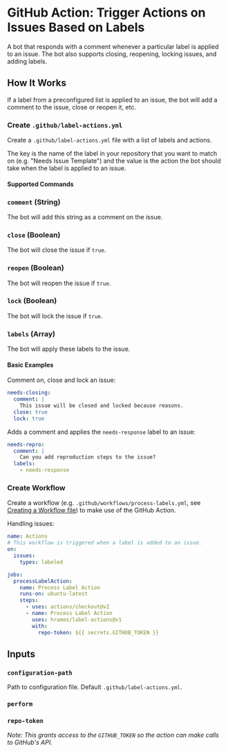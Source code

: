 # GitHub Action: Trigger Actions on Issues Based on Labels

A bot that responds with a comment whenever a particular label is applied to an issue. The bot also supports closing, reopening, locking issues, and adding labels.

## How It Works

If a label from a preconfigured list is applied to an issue, the bot will add a comment to the issue, close or reopen it, etc.

### Create `.github/label-actions.yml`

Create a `.github/label-actions.yml` file with a list of labels and actions.

The key is the name of the label in your repository that you want to match on (e.g. "Needs Issue Template") and the value is the action the bot should take when the label is applied to an issue.

#### Supported Commands

### `comment` (String)

The bot will add this string as a comment on the issue.

### `close` (Boolean)

The bot will close the issue if `true`.

### `reopen` (Boolean)

The bot will reopen the issue if `true`.

### `lock` (Boolean)

The bot will lock the issue if `true`.

### `labels` (Array)

The bot will apply these labels to the issue.

#### Basic Examples

Comment on, close and lock an issue:
```yml
needs-closing:
  comment: |
    This issue will be closed and locked because reasons.
  close: true
  lock: true
```

Adds a comment and applies the `needs-response` label to an issue:
```yml
needs-repro:
  comment: |
    Can you add reproduction steps to the issue?
  labels:
    - needs-response
```

### Create Workflow

Create a workflow (e.g. `.github/workflows/process-labels.yml`, see [Creating a Workflow file](https://help.github.com/en/articles/configuring-a-workflow#creating-a-workflow-file)) to make use of the GitHub Action.

Handling issues:

```yml
name: Actions
# This workflow is triggered when a label is added to an issue.
on:
  issues:
    types: labeled

jobs:
  processLabelAction:
    name: Process Label Action
    runs-on: ubuntu-latest
    steps:
      - uses: actions/checkout@v2
      - name: Process Label Action
        uses: hramos/label-actions@v1
        with:
          repo-token: ${{ secrets.GITHUB_TOKEN }}
```

## Inputs

### `configuration-path`

Path to configuration file. Default `.github/label-actions.yml`.

### `perform`

### `repo-token`

_Note: This grants access to the `GITHUB_TOKEN` so the action can make calls to GitHub's API._
